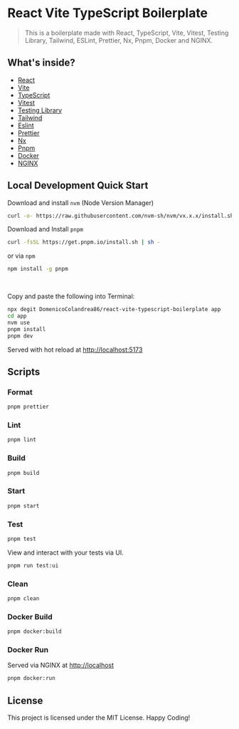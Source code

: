 # React Vite TypeScript Boilerplate

> This is a boilerplate made with React, TypeScript, Vite, Vitest, Testing Library, Tailwind, ESLint, Prettier, Nx, Pnpm, Docker and NGINX.

## What's inside?

- [React](https://reactjs.org)
- [Vite](https://vitejs.dev)
- [TypeScript](https://www.typescriptlang.org)
- [Vitest](https://vitest.dev)
- [Testing Library](https://testing-library.com)
- [Tailwind](https://tailwindcss.com)
- [Eslint](https://eslint.org)
- [Prettier](https://prettier.io)
- [Nx](https://nx.dev/)
- [Pnpm](https://pnpm.io/)
- [Docker](https://www.docker.com/)
- [NGINX](https://nginx.org/en/)

## Local Development Quick Start

Download and install `nvm` (Node Version Manager)

```bash
curl -o- https://raw.githubusercontent.com/nvm-sh/nvm/vx.x.x/install.sh | bash
```

Download and Install `pnpm`

```bash
curl -fsSL https://get.pnpm.io/install.sh | sh -
```

or via `npm`

```bash
npm install -g pnpm
```

<br>

Copy and paste the following into Terminal:

```sh
npx degit DomenicoColandrea86/react-vite-typescript-boilerplate app
cd app
nvm use
pnpm install
pnpm dev
```

Served with hot reload at [http://localhost:5173](http://localhost:5173)

## Scripts

### Format

```bash
pnpm prettier
```

### Lint

```bash
pnpm lint
```

### Build

```bash
pnpm build
```

### Start

```bash
pnpm start
```

### Test

```bash
pnpm test
```

View and interact with your tests via UI.

```bash
pnpm run test:ui
```

### Clean

```bash
pnpm clean
```

### Docker Build

```bash
pnpm docker:build
```

### Docker Run

Served via NGINX at [http://localhost](http://localhost)

```bash
pnpm docker:run
```

## License

This project is licensed under the MIT License. Happy Coding!
